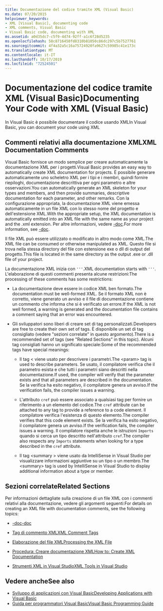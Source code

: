 ```yaml
---
title: Documentazione del codice tramite XML (Visual Basic)
ms.date: 07/20/2015
helpviewer_keywords:
- XML [Visual Basic], documenting code
- XML comments, Visual Basic
- Visual Basic code, documenting with XML
ms.assetid: a0d35dc7-c5f9-4d74-92ff-a1c6f28d5235
ms.openlocfilehash: 58c8716450fd8310b81050c86dc297c5b7527761
ms.sourcegitcommit: 4f4a32a5c16a75724920fa9627c59985c41e173c
ms.translationtype: MT
ms.contentlocale: it-IT
ms.lasthandoff: 10/17/2019
ms.locfileid: "72524501"
---
```

# <a name="documenting-your-code-with-xml-visual-basic"></a><span data-ttu-id="98400-102">Documentazione del codice tramite XML (Visual Basic)</span><span class="sxs-lookup"><span data-stu-id="98400-102">Documenting Your Code with XML (Visual Basic)</span></span>

<span data-ttu-id="98400-103">In Visual Basic è possibile documentare il codice usando XML</span><span class="sxs-lookup"><span data-stu-id="98400-103">In Visual Basic, you can document your code using XML</span></span>

## <a name="xml-documentation-comments"></a><span data-ttu-id="98400-104">Commenti relativi alla documentazione XML</span><span class="sxs-lookup"><span data-stu-id="98400-104">XML Documentation Comments</span></span>

<span data-ttu-id="98400-105">Visual Basic fornisce un modo semplice per creare automaticamente la documentazione XML per i progetti.</span><span class="sxs-lookup"><span data-stu-id="98400-105">Visual Basic provides an easy way to automatically create XML documentation for projects.</span></span> <span data-ttu-id="98400-106">È possibile generare automaticamente uno scheletro XML per i tipi e i membri, quindi fornire riepiloghi, documentazione descrittiva per ogni parametro e altre osservazioni.</span><span class="sxs-lookup"><span data-stu-id="98400-106">You can automatically generate an XML skeleton for your types and members, and then provide summaries, descriptive documentation for each parameter, and other remarks.</span></span> <span data-ttu-id="98400-107">Con la configurazione appropriata, la documentazione XML viene emessa automaticamente in un file XML con lo stesso nome del progetto e dell'estensione XML.</span><span class="sxs-lookup"><span data-stu-id="98400-107">With the appropriate setup, the XML documentation is automatically emitted into an XML file with the same name as your project and the .xml extension.</span></span> <span data-ttu-id="98400-108">Per altre informazioni, vedere [-doc](../../../visual-basic/reference/command-line-compiler/doc.md).</span><span class="sxs-lookup"><span data-stu-id="98400-108">For more information, see [-doc](../../../visual-basic/reference/command-line-compiler/doc.md).</span></span>

<span data-ttu-id="98400-109">Il file XML può essere utilizzato o modificato in altro modo come XML.</span><span class="sxs-lookup"><span data-stu-id="98400-109">The XML file can be consumed or otherwise manipulated as XML.</span></span> <span data-ttu-id="98400-110">Questo file si trova nella stessa directory del file con estensione exe o dll di output del progetto.</span><span class="sxs-lookup"><span data-stu-id="98400-110">This file is located in the same directory as the output .exe or .dll file of your project.</span></span>

<span data-ttu-id="98400-111">La documentazione XML inizia con `'''`.</span><span class="sxs-lookup"><span data-stu-id="98400-111">XML documentation starts with `'''`.</span></span> <span data-ttu-id="98400-112">L'elaborazione di questi commenti presenta alcune restrizioni:</span><span class="sxs-lookup"><span data-stu-id="98400-112">The processing of these comments has some restrictions:</span></span>

- <span data-ttu-id="98400-113">La documentazione deve essere in codice XML ben formato.</span><span class="sxs-lookup"><span data-stu-id="98400-113">The documentation must be well-formed XML.</span></span> <span data-ttu-id="98400-114">Se il formato XML non è corretto, viene generato un avviso e il file di documentazione contiene un commento che informa che si è verificato un errore.</span><span class="sxs-lookup"><span data-stu-id="98400-114">If the XML is not well formed, a warning is generated and the documentation file contains a comment saying that an error was encountered.</span></span>

- <span data-ttu-id="98400-115">Gli sviluppatori sono liberi di creare set di tag personalizzati.</span><span class="sxs-lookup"><span data-stu-id="98400-115">Developers are free to create their own set of tags.</span></span> <span data-ttu-id="98400-116">È disponibile un set di tag consigliato (vedere "sezioni correlate" in questo argomento).</span><span class="sxs-lookup"><span data-stu-id="98400-116">There is a recommended set of tags (see "Related Sections" in this topic).</span></span> <span data-ttu-id="98400-117">Alcuni tag consigliati hanno un significato speciale:</span><span class="sxs-lookup"><span data-stu-id="98400-117">Some of the recommended tags have special meanings:</span></span>

  - <span data-ttu-id="98400-118">Il tag \< viene usato per descrivere i parametri.</span><span class="sxs-lookup"><span data-stu-id="98400-118">The \<param> tag is used to describe parameters.</span></span> <span data-ttu-id="98400-119">Se usato, il compilatore verifica che il parametro esista e che tutti i parametri siano descritti nella documentazione.</span><span class="sxs-lookup"><span data-stu-id="98400-119">If used, the compiler will verify that the parameter exists and that all parameters are described in the documentation.</span></span> <span data-ttu-id="98400-120">Se la verifica ha esito negativo, il compilatore genera un avviso.</span><span class="sxs-lookup"><span data-stu-id="98400-120">If the verification fails, the compiler issues a warning.</span></span>

  - <span data-ttu-id="98400-121">L'attributo `cref` può essere associato a qualsiasi tag per fornire un riferimento a un elemento del codice.</span><span class="sxs-lookup"><span data-stu-id="98400-121">The `cref` attribute can be attached to any tag to provide a reference to a code element.</span></span> <span data-ttu-id="98400-122">Il compilatore verifica l'esistenza di questo elemento.</span><span class="sxs-lookup"><span data-stu-id="98400-122">The compiler verifies that this code element exists.</span></span> <span data-ttu-id="98400-123">Se la verifica ha esito negativo, il compilatore genera un avviso.</span><span class="sxs-lookup"><span data-stu-id="98400-123">If the verification fails, the compiler issues a warning.</span></span> <span data-ttu-id="98400-124">Il compilatore rispetta anche le istruzioni `Imports` quando si cerca un tipo descritto nell'attributo `cref`.</span><span class="sxs-lookup"><span data-stu-id="98400-124">The compiler also respects any `Imports` statements when looking for a type described in the `cref` attribute.</span></span>

  - <span data-ttu-id="98400-125">Il tag \<summary > viene usato da IntelliSense in Visual Studio per visualizzare informazioni aggiuntive su un tipo o un membro.</span><span class="sxs-lookup"><span data-stu-id="98400-125">The \<summary> tag is used by IntelliSense in Visual Studio to display additional information about a type or member.</span></span>

## <a name="related-sections"></a><span data-ttu-id="98400-126">Sezioni correlate</span><span class="sxs-lookup"><span data-stu-id="98400-126">Related Sections</span></span>

<span data-ttu-id="98400-127">Per informazioni dettagliate sulla creazione di un file XML con i commenti relativi alla documentazione, vedere gli argomenti seguenti:</span><span class="sxs-lookup"><span data-stu-id="98400-127">For details on creating an XML file with documentation comments, see the following topics:</span></span>

- [<span data-ttu-id="98400-128">-doc</span><span class="sxs-lookup"><span data-stu-id="98400-128">-doc</span></span>](../../../visual-basic/reference/command-line-compiler/doc.md)

- [<span data-ttu-id="98400-129">Tag di commento XML</span><span class="sxs-lookup"><span data-stu-id="98400-129">XML Comment Tags</span></span>](../../../visual-basic/language-reference/xmldoc/index.md)

- [<span data-ttu-id="98400-130">Elaborazione del file XML</span><span class="sxs-lookup"><span data-stu-id="98400-130">Processing the XML File</span></span>](../../../visual-basic/programming-guide/program-structure/processing-the-xml-file.md)

- [<span data-ttu-id="98400-131">Procedura: Creare documentazione XML</span><span class="sxs-lookup"><span data-stu-id="98400-131">How to: Create XML Documentation</span></span>](../../../visual-basic/programming-guide/program-structure/how-to-create-xml-documentation.md)

- [<span data-ttu-id="98400-132">Strumenti XML in Visual Studio</span><span class="sxs-lookup"><span data-stu-id="98400-132">XML Tools in Visual Studio</span></span>](/visualstudio/xml-tools/xml-tools-in-visual-studio)

## <a name="see-also"></a><span data-ttu-id="98400-133">Vedere anche</span><span class="sxs-lookup"><span data-stu-id="98400-133">See also</span></span>

- [<span data-ttu-id="98400-134">Sviluppo di applicazioni con Visual Basic</span><span class="sxs-lookup"><span data-stu-id="98400-134">Developing Applications with Visual Basic</span></span>](../../../visual-basic/developing-apps/index.md)
- [<span data-ttu-id="98400-135">Guida per programmatori Visual Basic</span><span class="sxs-lookup"><span data-stu-id="98400-135">Visual Basic Programming Guide</span></span>](../../../visual-basic/programming-guide/index.md)
